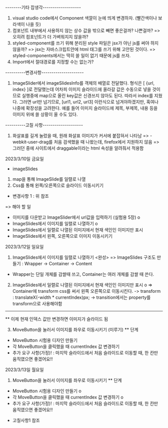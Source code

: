 --------기타 잡생각-------------------
 1. visual studio code에서 Component 색깔이 눈에 띄게 변경하자. (빨간색이나 보라색이 나을 듯)
 2. 컴포넌트 내부에서 사용하지 않는 상수 값을 밖으로 빼면 좋은걸까? 나쁜걸까?
  => 오히려 컴포넌트가 더 가벼워지지 않을까?
 3. styled-component를 쓰기 위해 분리된 style 파일은 jsx가 아닌 js를 써야 하지 않을까?
  => jsx는 자바스크립트안에 html 태그를 쓰기 위해 고안된 것이다.
  => styled-components에서는 딱히 쓸 일이 없기 때문에 js를 쓰자.
 4. Import에서 절대경로를 지정할 수는 없는가?

 ----------변경사항---------------------
 1. ImageSlider에서 imageSlidesInfo를 객체의 배열로 전달했다.
 형식은 [ {url, index} ]로 전달했는데 어차피 이미지 슬라이드에 올라갈 값은 수동으로 넣을 것이므로
 실행중에 map으로 올린 key값은 신경쓰지 않아도 된다. 따라서 index를 지웠다.
 그러면 url만 넘기므로, [url1, url2, url3] 이런식으로 넘겨야하겠지만, 혹여나 나중에 확장성을 고려한다.
 예를 들어 이미지 슬라이드에 제목, 부제목, 내용 등을 이미지 위에 쓸 상황이 올 수도 있다.

 ----------고칠 사항--------------------
1. 화살표를 길게 눌렀을 때, 원래 화살표 이미지가 커서에 붙잡혀서 나타남
=> -webkit-user-drag를 처음 검색했을 때 나왔는데, firefox에서 지원하지 않음
=> 그러던 중에 사이트에서 draggable이라는 html 속성을 알려줘서 적용함

2023/3/10일 금요일
- imageSlides
 1. map을 통해 ImageSlide를 일렬로 나열
 2. Css를 통해 왼쪽/오른쪽으로 슬라이드 이동시키기
 * 변경사항 1 : 위 참조

=> 해야 할 일 
 - 이미지를 다운받고 ImageSlider에서 url값을 입력하기 (실험용 5장) o
 - ImageSlides에서 이미지를 일렬로 나열하기 o
 - ImageSlides에서 일렬로 나열된 이미지에서 현재 색인인 이미지만 표시
 - ImageSlides에서 왼쪽, 오른쪽으로 이미지 이동시키기

2023/3/12일 일요일
1. ImageSlides에서 이미지를 일렬로 나열하기 <완성>
=> ImageSlides 구조도 만들기 : Wrapper ->  Container -> Content 
  * Wrapper는 단일 개체를 감쌀때 쓰고, Container는 여러 개체를 감쌀 때 쓴다.

2. ImageSlides에서 일렬로 나열된 이미지에서 현재 색인인 이미지만 표시 o
=> Container에 transform css를 써서 왼쪽 오른쪽으로 이동시킨다.
 -> transform : translateX(-width * currentIndex)px;
 -> transition에서는 property를 transform으로 사용해야함
----------------------------------------------------
** 이제 현재 인덱스 값만 변경하면 이미지가 슬라이드 됨 

3. MoveButton을 눌러서 이미지를 좌우로 이동시키기 (미루기)
** 단계
 - MoveButton 시험용 디자인 만들기
 - 각 MoveButton을 클릭했을 때 currentIndex 값 변경하기
 - 추가 요구 사항(가정)! : 마지막 슬라이드에서 처음 슬라이드로 이동할 때, 한 칸만 움직였으면 좋겠어요!!

2023/3/13일 월요일
1. MoveButton을 눌러서 이미지를 좌우로 이동시키기 
** 단계
 - MoveButton 시험용 디자인 만들기 o
 - 각 MoveButton을 클릭했을 때 currentIndex 값 변경하기 o
 - 추가 요구 사항(가정)! : 마지막 슬라이드에서 처음 슬라이드로 이동할 때, 한 칸만 움직였으면 좋겠어요!!
 * 고칠사항1 참조
